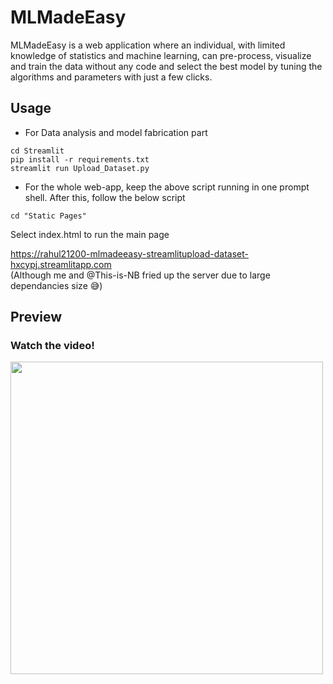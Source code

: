 # MLMadeEasy

MLMadeEasy is a web application where an individual, with limited
knowledge of statistics and machine learning, can pre-process, visualize and train the data without any
code and select the best model by tuning the algorithms and parameters with just a few clicks.

## Usage
- For Data analysis and model fabrication part
```
cd Streamlit
pip install -r requirements.txt
streamlit run Upload_Dataset.py
```
- For the whole web-app,
keep the above script running in one prompt shell. After this, follow the below script
```
cd "Static Pages"
```
Select index.html to run the main page

https://rahul21200-mlmadeeasy-streamlitupload-dataset-hxcypj.streamlitapp.com <br>
(Although me and @This-is-NB fried up the server due to large dependancies size 😅)

## Preview
### Watch the video!
<a href = "https://youtu.be/Pv5KHMVlg18"><img src = "https://www.northeastern.edu/graduate/blog/wp-content/uploads/2017/10/Code-on-Computer-Screen-Small.gif" width = "500px"></a>
